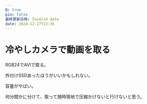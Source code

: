 ```yaml
---
Q: true
pin: false
最終更新日時: Invalid date
date: 2024-12-27T22:35
---
```

# 冷やしカメラで動画を取る

RGB24でAVIで取る。

外付けSSDあったほうがいいかもしれない。

容量がやばい。

何分間かに分けて、取って随時現地で圧縮かけないと行けないと思う。